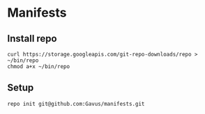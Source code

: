 # Manifests

## Install repo
```
curl https://storage.googleapis.com/git-repo-downloads/repo > ~/bin/repo
chmod a+x ~/bin/repo
```

## Setup
```
repo init git@github.com:Gavus/manifests.git
```
